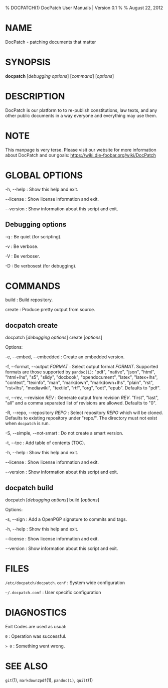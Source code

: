 %   DOCPATCH(1) DocPatch User Manuals | Version 0.1
%
%   August 22, 2012


#   NAME

DocPatch - patching documents that matter


#   SYNOPSIS

**docpatch** [*debugging options*] [*command*] [*options*]


#   DESCRIPTION

DocPatch is our platform to to re-publish constitutions, law texts, and any other public documents in a way everyone and everything may use them.

#   NOTE

This manpage is very terse. Please visit our website for more information about DocPatch and our goals: <https://wiki.die-foobar.org/wiki/DocPatch>


#   GLOBAL OPTIONS

-h, \--help
:   Show this help and exit.

\--license
:   Show license information and exit.

\--version
:   Show information about this script and exit.


##  Debugging options

-q
:   Be quiet (for scripting).

-v
:   Be verbose.

-V
:   Be verboser.

-D
:   Be verbosest (for debugging).


<!--- create -->

# COMMANDS

build
:   Build repository.

create
:   Produce pretty output from source.

## docpatch create

docpatch [*debugging options*] create [*options*]


Options:

-e, \--embed, \--embedded
:   Create an embedded version.

-f, \--format, \--output *FORMAT*
:   Select output format *FORMAT*. Supported formats are those supported by `pandoc(1)`: "pdf", "native", "json", "html", "html+lhs", "s5", "slidy", "docbook", "opendocument", "latex", "latex+lhs", "context", "texinfo", "man", "markdown", "markdown+lhs", "plain", "rst", "rst+lhs", "mediawiki", "textile", "rtf", "org", "odt", "epub". Defaults to "pdf".

-r, \--rev, \--revision *REV*
:   Generate output from revision *REV*. "first", "last", "all" and a comma separated list of revisions are allowed. Defaults to "0".

-R, \--repo, \--repository *REPO*
:   Select repository *REPO* which will be cloned. Defaults to existing repository under "repo/". The directory must not exist when `docpatch` is run.

-S, \--simple, \--not-smart
:   Do not create a smart version.

-t, \--toc
:   Add table of contents (TOC).

-h, \--help
:   Show this help and exit.

\--license
:   Show license information and exit.

\--version
:   Show information about this script and exit.

<!--- create -->

<!--- build -->


## docpatch build

docpatch [*debugging options*] build [*options*]


Options:

-s, \--sign
:   Add a OpenPGP signature to commits and tags.

-h, \--help
:   Show this help and exit.

\--license
:   Show license information and exit.

\--version
:   Show information about this script and exit.


<!--- build end -->

#   FILES

`/etc/docpatch/docpatch.conf`
:   System wide configuration

`~/.docpatch.conf`
:   User specific configuration


#   DIAGNOSTICS

Exit Codes are used as usual:

`0`
: Operation was successful.

`> 0`
: Something went wrong.


#   SEE ALSO

`git`(1), `markdown2pdf`(1), `pandoc(1)`, `quilt`(1)
